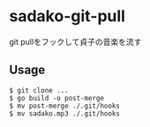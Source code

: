 # sadako-git-pull

git pullをフックして貞子の音楽を流す

## Usage

```
$ git clone ...
$ go build -o post-merge
$ mv post-merge ./.git/hooks
$ mv sadako.mp3 ./.git/hooks
```
